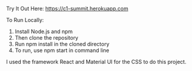 Try It Out Here: https://c1-summit.herokuapp.com

To Run Locally:
1. Install Node.js and npm
2. Then clone the repository
3. Run npm install in the cloned directory
4. To run, use npm start in command line

I used the framework React and Material UI for the CSS to do this project.


